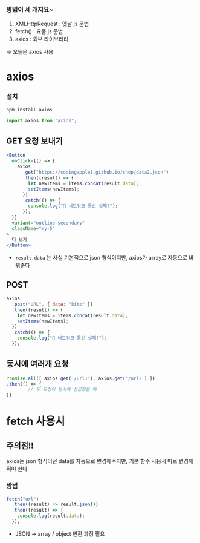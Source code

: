 ### 방법이 세 개지요~

1. XMLHttpRequest : 옛날 js 문법
2. fetch() : 요즘 js 문법
3. axios : 외부 라이브러리

→ 오늘은 axios 사용

# axios

### 설치

```jsx
npm install axios
```

```jsx
import axios from "axios";
```

## GET 요청 보내기

```jsx
<Button
  onClick={() => {
    axios
      .get("https://codingapple1.github.io/shop/data2.json")
      .then((result) => {
        let newItems = items.concat(result.data);
        setItems(newItems);
      })
      .catch(() => {
        console.log("🚨 네트워크 통신 실패!");
      });
  }}
  variant="outline-secondary"
  className="my-5"
>
  더 보기
</Button>
```

- `result.data` 는 사실 기본적으로 json 형식이지만, axios가 array로 자동으로 바꿔준다

## POST

```jsx
axios
  .post("URL", { data: "kite" })
  .then((result) => {
    let newItems = items.concat(result.data);
    setItems(newItems);
  })
  .catch(() => {
    console.log("🚨 네트워크 통신 실패!");
  });
```

## 동시에 여러개 요청

```jsx
Promise.all([ axios.get('/url1'), axios.get('/url2') ])
.then(() => {
		// 두 요청이 동시에 성공했을 때
)}
```

# fetch 사용시

## 주의점!!

axios는 json 형식이던 data를 자동으로 변경해주지만, 기본 함수 사용시 따로 변경해줘야 한다.

### 방법

```jsx
fetch("url")
  .then((result) => result.json())
  .then((result) => {
    console.log(result.data);
  });
```

- JSON → array / object 변환 과정 필요
